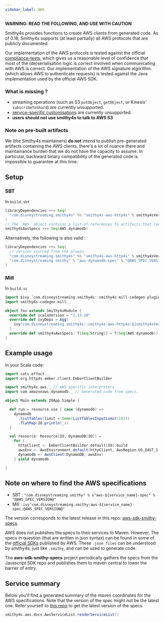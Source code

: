 ```yaml
---
sidebar_label: AWS
---
```


**WARNING: READ THE FOLLOWING, AND USE WITH CAUTION**

Smithy4s provides functions to create AWS clients from generated code. As of 0.18, Smithy4s supports (at least partially) all AWS protocols that are publicly documented.

Our implementation of the AWS protocols is tested against the official [compliance-tests](https://github.com/smithy-lang/smithy/tree/main/smithy-aws-protocol-tests/model), which gives us a reasonable level of confidence that most of the (de)serialisation logic is correct involved when communicating with AWS is correct. Our implementation of the AWS signature algorithm.
(which allows AWS to authenticate requests) is tested against the Java implementation used by the official AWS SDK.

### What is missing ?

* streaming operations (such as S3 `putObject`, `getObject`, or Kinesis' `subscribeToShard`) are currently unsupported.
* [service-specific customisations](https://smithy.io/2.0/aws/customizations/index.html)  are currently unsupported.
* **users should not use smithy4s to talk to AWS S3**

### Note on pre-built artifacts

We (the Smithy4s maintainers) **do not** intend to publish pre-generated artifacts containing the AWS clients, there's a lot of nuance there and maintainance burden that we do not have the capacity to assume. In particular, backward binary compatibility of the generated code is impossible to guarantee at this time.

## Setup

### SBT

In `build.sbt`

```scala
libraryDependencies ++= Seq(
  "com.disneystreaming.smithy4s" %% "smithy4s-aws-http4s" % smithy4sVersion.value
)
// The `AWS` object contains a list of references to artifacts that contain specifications to AWS services.
smithy4sAwsSpecs ++= Seq(AWS.dynamodb)
```

Alternatively, the following is also valid :

```scala
libraryDependencies ++= Seq(
  // version sourced from the plugin
  "com.disneystreaming.smithy4s" %% "smithy4s-aws-http4s" % smithy4sVersion.value
  "com.disneystreaming.smithy" % "aws-dynamodb-spec" % "@AWS_SPEC_VERSION@" % Smithy4s
)
```

### Mill

In `build.sc`

```scala
import $ivy.`com.disneystreaming.smithy4s::smithy4s-mill-codegen-plugin::@VERSION@`
import smithy4s.codegen.mill._

object foo extends Smithy4sModule {
  override def scalaVersion = "2.13.10"
  override def ivyDeps = Agg(
    ivy"com.disneystreaming.smithy4s::smithy4s-aws-http4s:${smithy4sVersion()}",
  )
  override def smithy4sAwsSpecs: T[Seq[String]] = T(Seq(AWS.dynamodb))
}
```


## Example usage

In your Scala code:

```scala mdoc:compile-only
import cats.effect._
import org.http4s.ember.client.EmberClientBuilder

import smithy4s.aws._ // AWS specific interpreters
import com.amazonaws.dynamodb._ // Generated code from specs.

object Main extends IOApp.Simple {

  def run = resource.use { case (dynamodb) =>
    dynamodb
      .listTables(limit = Some(ListTablesInputLimit(10)))
      .flatMap(IO.println(_))
  }

  val resource: Resource[IO, DynamoDB[IO]] =
    for {
      httpClient <- EmberClientBuilder.default[IO].build
      awsEnv <- AwsEnvironment.default(httpClient, AwsRegion.US_EAST_1)
      dynamodb <- AwsClient(DynamoDB, awsEnv)
    } yield dynamodb

}

```

## Note on where to find the AWS specifications

* SBT : `"com.disneystreaming.smithy" % s"aws-${service_name}-spec" % "@AWS_SPEC_VERSION@"`
* Mill : `ivy"com.disneystreaming.smithy:aws-${service_name}-spec:@AWS_SPEC_VERSION@"`

The version corresponds to the latest release in this repo: [aws-sdk-smithy-specs](https://github.com/disneystreaming/aws-sdk-smithy-specs).

AWS does not publishes the specs to their services to Maven. However, The specs in question (that are written in json syntax) can be found in some of the [official SDKs](https://github.com/aws/aws-sdk-js-v3/tree/main/codegen/sdk-codegen/aws-models) published by AWS. These `.json files` can be understood by smithy4s, just like `.smithy`, and can be used to generate code.

The **aws-sdk-smithy-specs** project periodically gathers the specs from the Javascript SDK repo and publishes them
to maven central to lower the barrier of entry.

## Service summary

Below you'll find a generated summary of the maven coordinates for the AWS specifications. Note
that the version of the spec might not be the latest one. Refer yourself to [this repo](https://github.com/disneystreaming/aws-sdk-smithy-specs) to get the latest version of the specs.

```scala mdoc:passthrough
smithy4s.aws.docs.AwsServiceList.renderServiceList()
```
